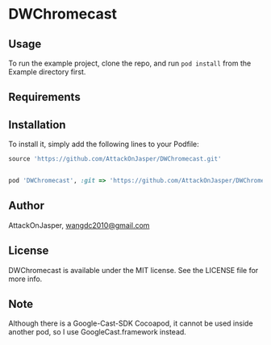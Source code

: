 # DWChromecast


## Usage

To run the example project, clone the repo, and run `pod install` from the Example directory first.

## Requirements

## Installation

To install
it, simply add the following lines to your Podfile:

```ruby
source 'https://github.com/AttackOnJasper/DWChromecast.git'


pod 'DWChromecast', :git => 'https://github.com/AttackOnJasper/DWChromecast.git'

```

## Author

AttackOnJasper, wangdc2010@gmail.com

## License

DWChromecast is available under the MIT license. See the LICENSE file for more info.

## Note

Although there is a Google-Cast-SDK Cocoapod, it cannot be used inside another pod, so I use GoogleCast.framework instead.
